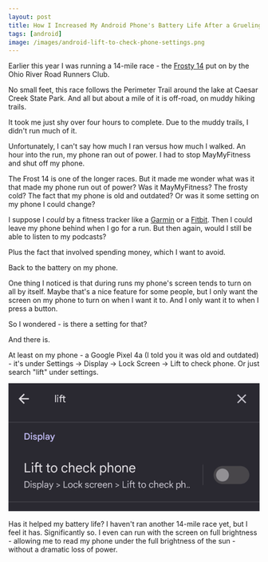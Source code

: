 ```yaml
---
layout: post
title: How I Increased My Android Phone's Battery Life After a Grueling 14-Mile Race
tags: [android]
image: /images/android-lift-to-check-phone-settings.png
---
```


Earlier this year I was running a 14-mile race - the [Frosty 14](https://orrrc.org/frosty-14/) put on by the Ohio River Road Runners Club.

No small feet, this race follows the Perimeter Trail around the lake at Caesar Creek State Park. And all but about a mile of it is off-road, on muddy hiking trails.

It took me just shy over four hours to complete. Due to the muddy trails, I didn't run much of it.

Unfortunately, I can't say how much I ran versus how much I walked. An hour into the run, my phone ran out of power. I had to stop MayMyFitness and shut off my phone.

The Frost 14 is one of the longer races. But it made me wonder what was it that made my phone run out of power? Was it MayMyFitness? The frosty cold? The fact that my phone is old and outdated? Or was it some setting on my phone I could change?

I suppose I *could* by a fitness tracker like a [Garmin](https://www.amazon.com/stores/page/2FC3278D-6BB9-4642-A13A-842E71FB22D2?tag=hendrixjoseph-20) or a [Fitbit](https://www.amazon.com/stores/Fitbit/page/8C0C1BB6-B75A-4447-B068-50D4FE8F070C?tag=hendrixjoseph-20). Then I could leave my phone behind when I go for a run. But then again, would I still be able to listen to my podcasts?

Plus the fact that involved spending money, which I want to avoid.

Back to the battery on my phone.

One thing I noticed is that during runs my phone's screen tends to turn on all by itself. Maybe that's a nice feature for some people, but I only want the screen on my phone to turn on when I want it to. And I only want it to when I press a button.

So I wondered - is there a setting for that?

And there is.

At least on my phone - a Google Pixel 4a (I told you it was old and outdated) - it's under Settings -> Display -> Lock Screen -> Lift to check phone. Or just search "lift" under settings.

![screenshot of searching for "lift" under settings](/images/android-lift-to-check-phone-settings.png)

Has it helped my battery life? I haven't ran another 14-mile race yet, but I feel it has. Significantly so. I even can run with the screen on full brightness - allowing me to read my phone under the full brightness of the sun - without a dramatic loss of power.